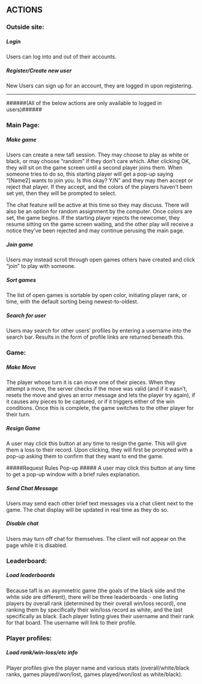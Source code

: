 ## ACTIONS ##

### Outside site: ###
##### Login #####
Users can log into and out of their accounts.

##### Register/Create new user #####
New Users can sign up for an account, they are logged in upon registering.

---
######(All of the below actions are only available to logged in users)######

### Main Page: ###
##### Make game #####
Users can create a new tafl session. 
They may choose to play as white or black, or may choose “random” if they don’t care which. 
After clicking OK, they will sit on the game screen until a second player joins them. 
When someone tries to do so, this starting player will get a pop-up saying 
“[Name2] wants to join you. Is this okay? Y/N” and they may then accept or reject that player. 
If they accept, and the colors of the players haven’t been set yet, then they will be prompted to select. 

The chat feature will be active at this time so they may discuss. 
There will also be an option for random assignment by the computer. 
Once colors are set, the game begins. 
If the starting player rejects the newcomer, they resume sitting on the game screen waiting, 
and the other play will receive a notice they’ve been rejected and may continue perusing the main page.

##### Join game #####
Users may instead scroll through open games others have created and click “join” to play with someone.

##### Sort games #####
The list of open games is sortable by open color, initiating player rank, or time, 
with the default sorting being newest-to-oldest.

##### Search for user #####
Users may search for other users’ profiles by entering a username into the search bar. 
Results in the form of profile links are returned beneath this.


### Game: ###
##### Make Move #####
The player whose turn it is can move one of their pieces. 
When they attempt a move, the server checks if the move was valid 
(and if it wasn’t, resets the move and gives an error message and lets the player try again),
if it causes any pieces to be captured, or if it triggers either of the win conditions.
Once this is complete, the game switches to the other player for their turn.

##### Resign Game #####
A user may click this button at any time to resign the game. 
This will give them a loss to their record. Upon clicking,
they will first be prompted with a pop-up asking them to confirm that they want to end the game.

#####Request Rules Pop-up #####
A user may click this button at any time to get a pop-up window with a brief rules explanation.

##### Send Chat Message #####
Users may send each other brief text messages via a chat client next to the game.
 The chat display will be updated in real time as they do so.

##### Disable chat #####
Users may turn off chat for themselves. The client will not appear on the page while it is disabled.


### Leaderboard: ###
##### Load leaderboards #####
Because tafl is an asymmetric game (the goals of the black side and the white side are different), 
there will be three leaderboards - one listing players by overall rank (determined by their overall win/loss record),
one ranking them by specifically their win/loss record as white, and the last specifically as black.
Each player listing gives their username and their rank for that board.
The username will link to their profile.

### Player profiles: ###
##### Load rank/win-loss/etc info #####
Player profiles give the player name and various stats 
(overall/white/black ranks, games played/won/lost, games played/won/lost as white/black).